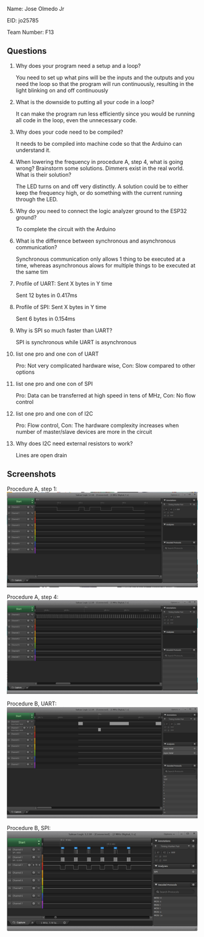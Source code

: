 Name: Jose Olmedo Jr

EID: jo25785

Team Number: F13

## Questions

1. Why does your program need a setup and a loop?

    You need to set up what pins will be the inputs and the outputs and you need the loop so that the program will run continuously, resulting in the light blinking on and off continuously

2. What is the downside to putting all your code in a loop?

    It can make the program run less efficiently since you would be running all code in the loop, even the unnecessary code.

3. Why does your code need to be compiled?

    It needs to be compiled into machine code so that the Arduino can understand it.

4. When lowering the frequency in procedure A, step 4, what is going wrong? Brainstorm some solutions. Dimmers exist in the real world. What is their solution?

    The LED turns on and off very distinctly. A solution could be to either keep the frequency high, or do something with the current running through the LED.

5. Why do you need to connect the logic analyzer ground to the ESP32 ground?

    To complete the circuit with the Arduino

6. What is the difference between synchronous and asynchronous communication?

    Synchronous communication only allows 1 thing to be executed at a time, whereas asynchronous alows for multiple things to be executed at the same tim

7. Profile of UART: Sent X bytes in Y time 

    Sent 12 bytes in 0.417ms

8. Profile of SPI: Sent X bytes in Y time

    Sent 6 bytes in 0.154ms

9. Why is SPI so much faster than UART?

    SPI is synchronous while UART is asynchronous

10. list one pro and one con of UART

    Pro: Not very complicated hardware wise, Con: Slow compared to other options

11. list one pro and one con of SPI

    Pro: Data can be transferred at high speed in tens of MHz, Con: No flow control

12. list one pro and one con of I2C

    Pro: Flow control, Con: The hardware complexity increases when number of master/slave devices are more in the circuit

13. Why does I2C need external resistors to work?

    Lines are open drain

## Screenshots

Procedure A, step 1:
![Put path to your image here ->](https://github.com/FYDE-S2020/arduino-lab-1-j0lm/blob/master/img/Saleae%20SS1.png)

Procedure A, step 4:
![Put path to your image here ->](https://github.com/FYDE-S2020/arduino-lab-1-j0lm/blob/master/img/Saleae%20SS2.png)

Procedure B, UART:
![Put path to your image here ->](https://github.com/FYDE-S2020/arduino-lab-1-j0lm/blob/master/img/Saleae%20SS3.png)

Procedure B, SPI:
![Put path to your image here ->](https://github.com/FYDE-S2020/arduino-lab-1-j0lm/blob/master/img/Saleae%20SS4.png)
